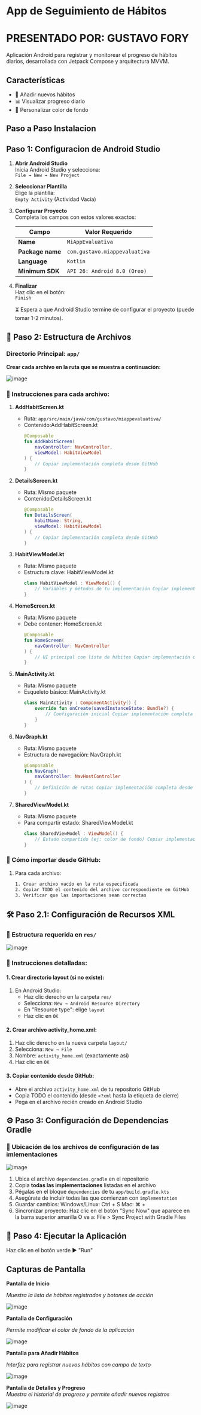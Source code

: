 # App de Seguimiento de Hábitos
# PRESENTADO POR: GUSTAVO FORY

Aplicación Android para registrar y monitorear el progreso de hábitos diarios, desarrollada con Jetpack Compose y arquitectura MVVM.

## Características
- 📝 Añadir nuevos hábitos
- 📊 Visualizar progreso diario
- 🎨 Personalizar color de fondo

## Paso a Paso Instalacion

## Paso 1: Configuracion de Android Studio
1. **Abrir Android Studio**  
   Inicia Android Studio y selecciona:  
   `File → New → New Project`

2. **Seleccionar Plantilla**  
   Elige la plantilla:  
   `Empty Activity` (Actividad Vacía)

3. **Configurar Proyecto**  
   Completa los campos con estos valores exactos:

   | Campo | Valor Requerido |
   |-------|-----------------|
   | **Name** | `MiAppEvaluativa` |
   | **Package name** | `com.gustavo.miappevaluativa` |
   | **Language** | `Kotlin` |
   | **Minimum SDK** | `API 26: Android 8.0 (Oreo)` |

4. **Finalizar**  
   Haz clic en el botón:  
   `Finish`

   ⏳ Espera a que Android Studio termine de configurar el proyecto (puede tomar 1-2 minutos).


## 📂 Paso 2: Estructura de Archivos

### Directorio Principal: `app/`
**Crear cada archivo en la ruta que se muestra a continuación:**

![image](https://github.com/user-attachments/assets/08a49944-bfa0-4426-b695-b259ead9deb4)


### 📝 Instrucciones para cada archivo:

1. **AddHabitScreen.kt**
   - Ruta: `app/src/main/java/com/gustavo/miappevaluativa/`
   - Contenido:AddHabitScreen.kt
     ```kotlin
     @Composable
     fun AddHabitScreen(
         navController: NavController,
         viewModel: HabitViewModel
     ) {
         // Copiar implementación completa desde GitHub
     }
     ```

2. **DetailsScreen.kt**
   - Ruta: Mismo paquete
   - Contenido:DetailsScreen.kt
     ```kotlin
     @Composable
     fun DetailsScreen(
         habitName: String,
         viewModel: HabitViewModel
     ) {
         // Copiar implementación completa desde GitHub
     }
     ```

3. **HabitViewModel.kt**
   - Ruta: Mismo paquete
   - Estructura clave: HabitViewModel.kt
     ```kotlin
     class HabitViewModel : ViewModel() {
         // Variables y métodos de tu implementación Copiar implementación completa desde GitHub
     }
     ```

4. **HomeScreen.kt**
   - Ruta: Mismo paquete
   - Debe contener: HomeScreen.kt
     ```kotlin
     @Composable
     fun HomeScreen(
         navController: NavController
     ) {
         // UI principal con lista de hábitos Copiar implementación completa desde GitHub
     }
     ```

5. **MainActivity.kt**
   - Ruta: Mismo paquete
   - Esqueleto básico: MainActivity.kt
     ```kotlin
     class MainActivity : ComponentActivity() {
         override fun onCreate(savedInstanceState: Bundle?) {
             // Configuración inicial Copiar implementación completa desde GitHub
         }
     }
     ```

6. **NavGraph.kt**
   - Ruta: Mismo paquete
   - Estructura de navegación: NavGraph.kt
     ```kotlin
     @Composable
     fun NavGraph(
         navController: NavHostController
     ) {
         // Definición de rutas Copiar implementación completa desde GitHub
     }
     ```

7. **SharedViewModel.kt**
   - Ruta: Mismo paquete
   - Para compartir estado: SharedViewModel.kt
     ```kotlin
     class SharedViewModel : ViewModel() {
         // Estado compartido (ej: color de fondo) Copiar implementación completa desde GitHub
     }
     ```

### 🔄 Cómo importar desde GitHub:
1. Para cada archivo:
   ```bash
   1. Crear archivo vacío en la ruta especificada
   2. Copiar TODO el contenido del archivo correspondiente en GitHub
   3. Verificar que las importaciones sean correctas

## 🛠️ Paso 2.1: Configuración de Recursos XML

### 📂 Estructura requerida en `res/`

![image](https://github.com/user-attachments/assets/d396166c-4400-4f34-a00e-ecbedafd5d38)

### 📝 Instrucciones detalladas:

#### 1. Crear directorio layout (si no existe):
1. En Android Studio:
   - Haz clic derecho en la carpeta `res/`
   - Selecciona: `New → Android Resource Directory`
   - En "Resource type": elige `layout`
   - Haz clic en `OK`

#### 2. Crear archivo activity_home.xml:
1. Haz clic derecho en la nueva carpeta `layout/`
2. Selecciona: `New → File`
3. Nombre: `activity_home.xml` (exactamente así)
4.  Haz clic en `OK`

#### 3. Copiar contenido desde GitHub:
- Abre el archivo `activity_home.xml` de tu repositorio GitHub
- Copia TODO el contenido (desde `<?xml` hasta la etiqueta de cierre)
- Pega en el archivo recién creado en Android Studio

## ⚙️ Paso 3: Configuración de Dependencias Gradle

### 📂 Ubicación de los archivos de configuración de las imlementaciones 

![image](https://github.com/user-attachments/assets/cd248ff8-ddbf-457a-b099-8e6eed1795b6)

1. Ubica el archivo `dependencies.gradle` en el repositorio
2. Copia **todas las implementaciones** listadas en el archivo
3. Pégalas en el bloque `dependencies` de tu `app/build.gradle.kts`
4. Asegúrate de incluir todas las que comienzan con `implementation`
5. Guardar cambios:
   Windows/Linux: Ctrl + S
   Mac: ⌘ + 
6. Sincronizar proyecto:
   Haz clic en el botón "Sync Now" que aparece en la barra superior amarilla
   O ve a: File > Sync Project with Gradle Files
   
## 🚀 Paso 4: Ejecutar la Aplicación
   Haz clic en el botón verde ▶️ "Run"

   
## Capturas de Pantalla
**Pantalla de Inicio** 

*Muestra la lista de hábitos registrados y botones de acción*

![image](https://github.com/user-attachments/assets/1e739edf-4faa-43ee-9cf0-936c59d18943)



**Pantalla de Configuración**

*Permite modificar el color de fondo de la aplicación*

![image](https://github.com/user-attachments/assets/f6df1d19-7f64-4f05-84e2-35d16ac2ce5e)



**Pantalla para Añadir Hábitos**

*Interfaz para registrar nuevos hábitos con campo de texto*

![image](https://github.com/user-attachments/assets/b505471b-830b-4001-81e2-4ae83410a033)



**Pantalla de Detalles y Progreso**  
*Muestra el historial de progreso y permite añadir nuevos registros*

![image](https://github.com/user-attachments/assets/cc2b07f3-650a-4031-a7ab-7e0c11126e5e)


